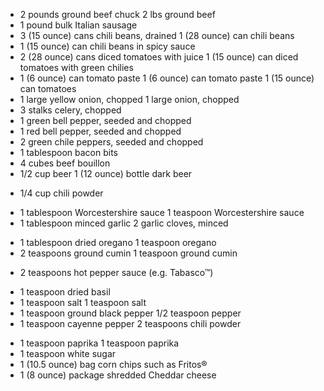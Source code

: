 
*   2 pounds ground beef chuck                          2 lbs ground beef
*   1 pound bulk Italian sausage
*   3 (15 ounce) cans chili beans, drained              1 (28 ounce) can chili beans
*   1 (15 ounce) can chili beans in spicy sauce
*   2 (28 ounce) cans diced tomatoes with juice         1 (15 ounce) can diced tomatoes with green chilies
*   1 (6 ounce) can tomato paste                        1 (6 ounce) can tomato paste
                                                        1 (15 ounce) can tomatoes
*   1 large yellow onion, chopped                       1 large onion, chopped
*   3 stalks celery, chopped
*   1 green bell pepper, seeded and chopped
*   1 red bell pepper, seeded and chopped
*   2 green chile peppers, seeded and chopped
*   1 tablespoon bacon bits
*   4 cubes beef bouillon
*   1/2 cup beer                                        1 (12 ounce) bottle dark beer
+   1/4 cup chili powder
*   1 tablespoon Worcestershire sauce                   1 teaspoon Worcestershire sauce
*   1 tablespoon minced garlic                          2 garlic cloves, minced
+   1 tablespoon dried oregano                          1 teaspoon oregano
+   2 teaspoons ground cumin                            1 teaspoon ground cumin
*   2 teaspoons hot pepper sauce (e.g. Tabasco™)
+   1 teaspoon dried basil
+   1 teaspoon salt                                     1 teaspoon salt
+   1 teaspoon ground black pepper                      1/2 teaspoon pepper
+   1 teaspoon cayenne pepper
                                                        2 teaspoons chili powder
*   1 teaspoon paprika                                  1 teaspoon paprika
*   1 teaspoon white sugar
*   1 (10.5 ounce) bag corn chips such as Fritos®
*   1 (8 ounce) package shredded Cheddar cheese


